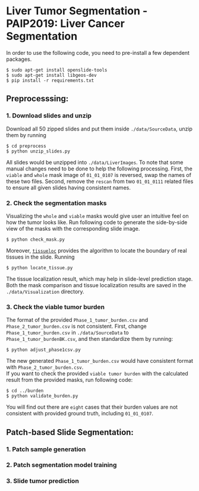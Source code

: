 # Liver Tumor Segmentation - PAIP2019: Liver Cancer Segmentation

In order to use the following code, you need to pre-install a few dependent packages.
```
$ sudo apt-get install openslide-tools
$ sudo apt-get install libgeos-dev
$ pip install -r requirements.txt
```

## Preprocesssing:
### 1. Download slides and unzip
Download all 50 zipped slides and put them inside `./data/SourceData`, unzip them by running
```
$ cd preprocess
$ python unzip_slides.py
```
All slides would be unzipped into `./data/LiverImages`. To note that some manual changes need to be done to help the following processing. First, the `viable` and `whole` mask image of `01_01_0107` is reversed, swap the names of these two files. Second, remove the `rescan` from two `01_01_0111` related files to ensure all given slides having consistent names.

### 2. Check the segmentation masks
Visualizing the `whole` and `viable` masks would give user an intuitive feel on how the tumor looks like. Run following code to generate the side-by-side view of the masks with the corresponding slide image.
```
$ python check_mask.py
```
Moreover, [`tissueloc`](https://github.com/PingjunChen/tissueloc) provides the algorithm to locate the boundary of real tissues in the slide. Running
```
$ python locate_tissue.py
```
The tissue localization result, which may help in slide-level prediction stage. Both the mask comparison and tissue localization results are saved in the `./data/Visualization` directory.

### 3. Check the viable tumor burden
The format of the provided `Phase_1_tumor_burden.csv` and `Phase_2_tumor_burden.csv` is not consistent. First, change `Phase_1_tumor_burden.csv` in `./data/SourceData` to `Phase_1_tumor_burdenBK.csv`, and then standardize them by running:
```
$ python adjust_phase1csv.py
```
The new generated `Phase_1_tumor_burden.csv` would have consistent format with `Phase_2_tumor_burden.csv`.  
If you want to check the provided `viable tumor burden` with the calculated result from the provided masks, run following code:
```
$ cd ../burden
$ python validate_burden.py
```
You will find out there are `eight` cases that their burden values are not consistent with provided ground truth, including `01_01_0107`.


## Patch-based Slide Segmentation:
### 1. Patch sample generation
### 2. Patch segmentation model training
### 3. Slide tumor prediction
